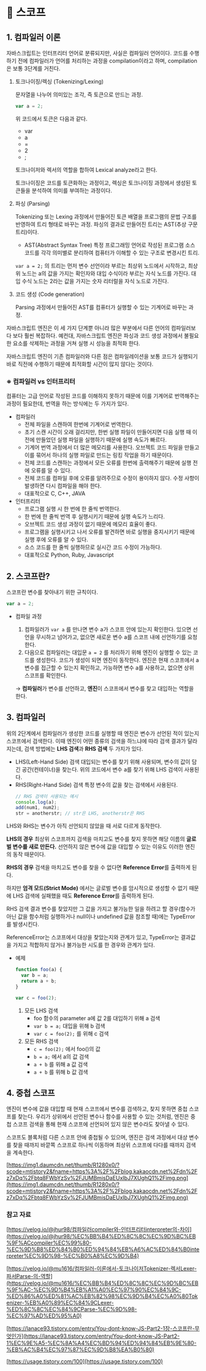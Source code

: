 # 📍 스코프

## 1. 컴파일러 이론

자바스크립트는 인터프리터 언어로 분류되지만, 사실은 컴파일러 언어이다. 코드를 수행하기 전에 컴파일러가 언어를 처리하는 과정을 compilation이라고 하며, compilation은 보통 3단계를 거친다.

1. 토크나이징/렉싱 (Tokenizing/Lexing)

   문자열을 나누어 의미있는 조각, 즉 토큰으로 만드는 과정.

   ```jsx
   var a = 2;
   ```

   위 코드에서 토큰은 다음과 같다.

   - var
   - a
   - =
   - 2
   - ;

   토크나이저와 렉서의 역할을 합하여 Lexical analyze라고 한다.

   토크나이징은 코드를 토큰화하는 과정이고, 렉싱은 토크나이징 과정에서 생성된 토큰들을 분석하여 의미를 부여하는 과정이다.

2. 파싱 (Parsing)

   Tokenizing 또는 Lexing 과정에서 만들어진 토큰 배열을 프로그램의 문법 구조를 반영하여 트리 형태로 바꾸는 과정. 파싱의 결과로 만들어진 트리는 AST(추상 구문 트리)이다.

   - AST(Abstract Syntax Tree)
     특정 프로그래밍 언어로 작성된 프로그램 소스코드를 각각 의미별로 분리하여 컴퓨터가 이해할 수 있는 구조로 변경시킨 트리.

   `var a = 2;` 의 트리는 먼저 변수 선언이라 부르는 최상위 노드에서 시작하고, 최상위 노드는 a의 값을 가지는 확인자와 대입 수식이라 부르는 자식 노드를 가진다. 대입 수식 노드는 2라는 값을 가지는 숫자 리터럴을 자식 노드로 가진다.

3. 코드 생성 (Code generation)

   Parsing 과정에서 만들어진 AST를 컴퓨터가 실행할 수 있는 기계어로 바꾸는 과정.

자바스크립트 엔진은 이 세 가지 단계뿐 아니라 많은 부분에서 다른 언어의 컴파일러보다 보다 훨씬 복잡하다. 예컨대, 자바스크립트 엔진은 파싱과 코드 생성 과정에서 불필요한 요소를 삭제하는 과정을 거쳐 실행 시 성능을 최적화 한다.

자바스크립트 엔진이 기존 컴파일러와 다른 점은 컴파일레이션을 보통 코드가 실행되기 바로 직전에 수행하기 때문에 최적화할 시간이 많지 않다는 것이다.

### ※ 컴파일러 vs 인터프리터

컴퓨터는 고급 언어로 작성된 코드를 이해하지 못하기 때문에 이를 기계어로 번역해주는 과정이 필요한데, 번역을 하는 방식에는 두 가지가 있다.

- 컴파일러
  - 전체 파일을 스캔하여 한번에 기계어로 번역한다.
  - 초기 스캔 시간이 오래 걸리지만, 한번 실행 파일이 만들어지면 다음 실행 때 이전에 만들었던 실행 파일을 실행하기 때문에 실행 속도가 빠르다.
  - 기계어 번역 과정에서 더 많은 메모리를 사용한다. 오브젝트 코드 파일을 만들고 이를 묶어서 하나의 실행 파일로 만드는 링킹 작업을 하기 때문이다.
  - 전체 코드를 스캔하는 과정에서 모든 오류를 한번에 출력해주기 때문에 실행 전에 오류를 알 수 있다.
  - 전체 코드를 컴파일 후에 오류를 알려주므로 수정이 용이하지 않다. 수정 사항이 발생하면 다시 컴파일을 해야 한다.
  - 대표적으로 C, C++, JAVA
- 인터프리터
  - 프로그램 실행 시 한 번에 한 줄씩 번역한다.
  - 한 번에 한 줄씩 번역 후 실행시키기 때문에 실행 속도가 느리다.
  - 오브젝트 코드 생성 과정이 없기 때문에 메모리 효율이 좋다.
  - 프로그램을 실행시키고 나서 오류를 발견하면 바로 실행을 중지시키기 때문에 실행 후에 오류를 알 수 있다.
  - 소스 코드를 한 줄씩 실행하므로 실시간 코드 수정이 가능하다.
  - 대표적으로 Python, Ruby, Javascript

## 2. 스코프란?

스코프란 변수를 찾아내기 위한 규칙이다.

```jsx
var a = 2;
```

- 컴파일 과정

  1. 컴파일러가 `var a` 를 만나면 변수 a가 스코프 안에 있는지 확인한다. 있으면 선언을 무시하고 넘어가고, 없으면 새로운 변수 a를 스코프 내에 선언하기를 요청한다.
  2. 다음으로 컴파일러는 대입문 `a = 2` 를 처리하기 위해 엔진이 실행할 수 있는 코드를 생성한다. 코드가 생성이 되면 엔진이 동작한다. 엔진은 현재 스코프에서 a 변수를 접근할 수 있는지 확인하고, 가능하면 변수 a를 사용하고, 없으면 상위 스코프를 확인한다.

  → **컴파일러**가 변수를 선언하고, **엔진**이 스코프에서 변수를 찾고 대입하는 역할을 한다.

## 3. 컴파일러

위의 2단계에서 컴파일러가 생성한 코드를 실행할 때 엔진은 변수가 선언된 적이 있는지 스코프에서 검색한다. 이때 엔진이 어떤 종류의 검색을 하느냐에 따라 검색 결과가 달라지는데, 검색 방법에는 **LHS 검색**과 **RHS 검색** 두 가지가 있다.

- LHS(Left-Hand Side) 검색
  대입되는 변수를 찾기 위해 사용되며, 변수의 값이 담긴 공간(컨테이너)을 찾는다. 위의 코드에서 변수 a를 찾기 위해 LHS 검색이 사용된다.
- RHS(Right-Hand Side) 검색
  특정 변수의 값을 찾는 검색에서 사용된다.
  ```jsx
  // RHS 검색이 사용되는 예시
  console.log(a);
  add(num1, num2);
  str = anotherstr; // str은 LHS, anotherstr은 RHS
  ```

LHS와 RHS는 변수가 아직 선언되지 않았을 때 서로 다르게 동작한다.

**LHS의 경우** 최상위 스코프까지 검색을 마치고도 변수를 찾지 못하면 해당 이름의 **글로벌 변수를 새로 만든다.** 선언하지 않은 변수에 값을 대입할 수 있는 이유도 이러한 엔진의 동작 때문이다.

**RHS의 경우** 검색을 마치고도 변수를 찾을 수 없다면 **Reference Error**를 출력하게 된다.

하지만 **엄격 모드(Strict Mode)** 에서는 글로벌 변수를 암시적으로 생성할 수 없기 때문에 LHS 검색에 실패했을 때도 **Reference Error**를 출력하게 된다.

RHS 검색 결과 변수를 찾았지만 그 값을 가지고 불가능한 일을 하려고 할 경우(함수가 아닌 값을 함수처럼 실행하거나 null이나 undefined 값을 참조할 때)에는 TypeError를 발생시킨다.

ReferenceError는 스코프에서 대상을 찾았는지와 관계가 있고, TypeError는 결과값을 가지고 적합하지 않거나 불가능한 시도를 한 경우와 관계가 있다.

- 예제

  ```jsx
  function foo(a) {
    var b = a;
    return a + b;
  }

  var c = foo(2);
  ```

  1. 모든 LHS 검색
     - foo 함수의 parameter a에 값 2를 대입하기 위해 a 검색
     - `var b = a;` 대입을 위해 b 검색
     - `var c = foo(2);` 를 위해 c 검색
  2. 모든 RHS 검색
     - `c = foo(2);` 에서 foo()의 값
     - `b = a;` 에서 a의 값 검색
     - `a + b` 를 위해 a 값 검색
     - `a + b` 를 위해 b 값 검색

## 4. 중첩 스코프

엔진이 변수에 값을 대입할 때 현재 스코프에서 변수를 검색하고, 찾지 못하면 중첩 스코프를 찾는다. 우리가 상위에서 선언된 변수나 함수를 사용할 수 있는 것처럼, 엔진은 중첩 스코프 검색을 통해 현재 스코프에 선언되어 있지 않은 변수라도 찾아낼 수 있다.

스코프도 블록처럼 다른 스코프 안에 중첩될 수 있으며, 엔진은 검색 과정에서 대상 변수를 찾을 때까지 바깥쪽 스코프로 하나씩 이동하며 최상위 스코프에 다다를 때까지 검색을 계속한다.

[https://img1.daumcdn.net/thumb/R1280x0/?scode=mtistory2&fname=https%3A%2F%2Fblog.kakaocdn.net%2Fdn%2Fz7xDq%2Fbtq8FWbYzSv%2FJUMBmisDaEUxIbJ7XUghQ1%2Fimg.png](https://img1.daumcdn.net/thumb/R1280x0/?scode=mtistory2&fname=https%3A%2F%2Fblog.kakaocdn.net%2Fdn%2Fz7xDq%2Fbtq8FWbYzSv%2FJUMBmisDaEUxIbJ7XUghQ1%2Fimg.png)

### 참고 자료

[https://velog.io/@jhur98/컴파일러compiler와-인터프리터interpreter의-차이](https://velog.io/@jhur98/%EC%BB%B4%ED%8C%8C%EC%9D%BC%EB%9F%ACcompiler%EC%99%80-%EC%9D%B8%ED%84%B0%ED%94%84%EB%A6%AC%ED%84%B0interpreter%EC%9D%98-%EC%B0%A8%EC%9D%B4)

[https://velog.io/@mu1616/컴파일러-이론에서-토크나이저Tokenizer-렉서Lexer-파서Parse-의-역할](https://velog.io/@mu1616/%EC%BB%B4%ED%8C%8C%EC%9D%BC%EB%9F%AC-%EC%9D%B4%EB%A1%A0%EC%97%90%EC%84%9C-%ED%86%A0%ED%81%AC%EB%82%98%EC%9D%B4%EC%A0%80Tokenizer-%EB%A0%89%EC%84%9CLexer-%ED%8C%8C%EC%84%9CParse-%EC%9D%98-%EC%97%AD%ED%95%A0)

[https://lanace93.tistory.com/entry/You-dont-know-JS-Part2-1장-스코프란-무엇인가](https://lanace93.tistory.com/entry/You-dont-know-JS-Part2-1%EC%9E%A5-%EC%8A%A4%EC%BD%94%ED%94%84%EB%9E%80-%EB%AC%B4%EC%97%87%EC%9D%B8%EA%B0%80)

[https://usage.tistory.com/100](https://usage.tistory.com/100)
